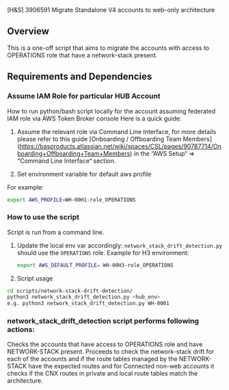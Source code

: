 [H&S] 3906591 Migrate Standalone V4 accounts to web-only architecture

## Overview

This is a one-off script that aims to migrate the accounts with access to OPERATIONS role that have a network-stack present.

## Requirements and Dependencies

### Assume IAM Role for particular HUB Account

How to run python/bash script locally for the account assuming federated IAM role via AWS Token Broker console
Here is a quick guide:

1. Assume the relevant role via Command Line Interface, for more details please refer to this guide [Onboarding / Offboarding Team Members] (<https://basproducts.atlassian.net/wiki/spaces/CSL/pages/90787714/Onboarding+Offboarding+Team+Members>) in the “AWS Setup“ => “Command Line Interface“ section.

2. Set environment variable for default aws profile

For example:
```bash
export AWS_PROFILE=WH-00H1-role_OPERATIONS
```

### How to use the script

Script is run from a command line.

1. Update the local env var accordingly:
    `network_stack_drift_detection.py` should use the `OPERATIONS` role. 
    Example for H3 environment:
    ```bash
    export AWS_DEFAULT_PROFILE= WH-00H3-role_OPERATIONS
    ```

2. Script usage

```bash
cd scripts/network-stack-drift-detection/
python3 network_stack_drift_detection.py <hub_env>
e.g. python3 network_stack_drift_detection.py WH-0001
```

### network_stack_drift_detection script performs following actions:

Checks the accounts that have access to OPERATIONS role and have NETWORK-STACK present. Proceeds to check the network-stack drift for each of the accounts and if the route tables managed by the NETWORK-STACK have the expected routes and for Connected non-web accounts it checks if the CNX routes in private and local route tables match the architecture.


